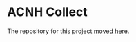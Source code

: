 # ACNH Collect

The repository for this project [moved here](https://github.com/avgrad/acnh-collect).

